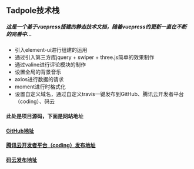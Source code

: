 ## Tadpole技术栈
##### 这是一个基于vuepress搭建的静态技术文档，随着vuepress的更新一直在不断的完善中...
- 引入element-ui进行组建的运用
- 通过引入第三方库jquery + swiper + three.js简单的效果制作
- 通过valine进行评论模块的制作
- 设置全局的背景音乐
- axios进行数据的请求
- moment进行时格式化
- 设置自定义域名，通过自定义travis一键发布到GitHub、腾讯云开发者平台（coding）、码云
#### 此处是项目源码，下面是网站地址
#### [GitHub地址](https://istack.site)
#### [腾讯云开发者平台（coding）发布地址](https://mrchen1521620063.coding.me)
#### [码云发布地址](https://tadpolestack.gitee.io)